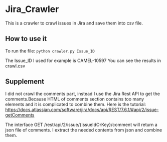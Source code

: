 # Jira_Crawler
This is a crawler to crawl issues in Jira and save them into csv file.
## How to use it
To run the file: `python crawler.py Issue_ID`

The Issue_ID I used for example is CAMEL-10597
You can see the results in crawl.csv

## Supplement
I did not crawl the comments part, instead I use the Jira Rest API to get the comments.Because HTML of comments section contains too many elements and it is complicated to combine them. Here is the tutorial: https://docs.atlassian.com/software/jira/docs/api/REST/7.6.1/#api/2/issue-getComments

The interface GET /rest/api/2/issue/{issueIdOrKey}/comment will return a json file of comments. I extract the needed contents from json and combine them.
